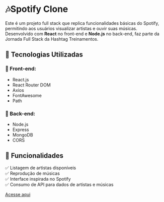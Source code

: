 # 🎶Spotify Clone

Este é um projeto full stack que replica funcionalidades básicas do Spotify, permitindo aos usuários visualizar artistas e ouvir suas músicas. Desenvolvido com **React** no front-end e **Node.js** no back-end, faz parte da Jornada Full Stack da Hashtag Treinamentos.

## 🚀 Tecnologias Utilizadas

### 🔹 Front-end:
- React.js 
- React Router DOM 
- Axios
- FontAwesome
- Path 

### 🔹 Back-end:
- Node.js
- Express 
- MongoDB 
- CORS 

## 📌 Funcionalidades

✅ Listagem de artistas disponíveis  
✅ Reprodução de músicas  
✅ Interface inspirada no Spotify  
✅ Consumo de API para dados de artistas e músicas  

[Acesse aqui](https://spotify-clone-hashtag-o9r8.onrender.com)

